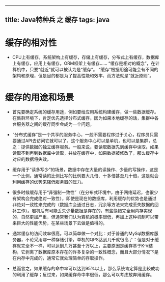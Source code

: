 -----------------------
title: Java特种兵 之 缓存
tags: java
-----------------------
# 缓存的相对性
*  CPU上有缓存，系统架构上有缓存，存储上有缓存，分布式上有缓存，数据库上有缓存，应用上有缓存，ORM框架上有缓存……
“缓存是相对的概念”，在计算机中，只要“就近”就可以被认为是“缓存”。
“缓存”根据用途可能会有不同的架构和原理，但是目的都是为了提高性能和效率，而方法就是“就近原则”。

# 缓存的用途和场景
*  首先要确定系统的缓存用途，例如要给应用系统构建缓存，做一些数据缓存。在集群环境下，肯定优先选择分布式缓存，因为如果本地缓存的话，集群中各台服务器之间的缓存同步会成为一个问题。
*  “分布式缓存”是一个共享的服务中心，一般不需要程序过于关心，程序员只需要通过API去访问它就可以了。这个服务中心可以是单机，也可以是集群，总之：提供数据的独立缓存服务。一般来说，要读取数据先到缓存中读取，如果读取不到再到数据库中读取，并放在缓存中，如果数据被修改了，那么缓存中对应的数据将失效。

*  缓存用于“读多写少”的场景，数据中存在大量的读操作、少量的写操作，这是一个比例，通常读的比例比写的比例要大几倍、十多倍甚至几十倍，这是就会利用缓存的优势来降低服务器的压力。

*  很多时候缓存用于“非强制一致性”（在分布式环境中，由于网络延迟，也很少有架构会完成绝对一致性），即使是现在的数据库，利用缓存的优势也是通过非绝对一致性来完成的（数据库会通过日志，冗余等方法来完成丢失数据的回补工作）。宕机后有可能丢失少量数据是存在的，有些换错完全用内存实现的，自然更加严重，但通常我们认为宕机的概率很低，再加上这种机制可以带来巨大的性能优势，在某些场景下去做是值得的。

*  通常缓存的访问效率很高，可以简单做一个对比：对于普通的MySql数据库服务器，不论采用哪一种存储引擎，单机的QPS达到几千就很高了：但是对于缓存就完全不一样，可以达到几万甚至十万以上，主要原因是缓存基于K-V结构，它剥离了数据库原本存在的许多复杂的一致性概念，而且大部分情况下是在内存中完成的，通常它就处理简单的存取操作。

*  总而言之，如果缓存的命中率可以达到95%以上，那么系统肯定算是比较成功的利用了缓存；反过来，如果缓存命中率很低，那么可以考虑放弃用缓存。













